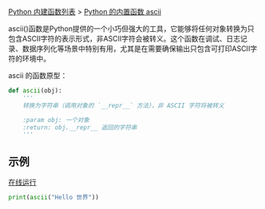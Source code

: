 [Python 内建函数列表](https://xplanc.org/primers/document/zh/02.Python/99.API%20%E5%B8%AE%E5%8A%A9%E6%89%8B%E5%86%8C/00.%E5%86%85%E5%BB%BA%E5%87%BD%E6%95%B0.md) > [Python 的内置函数 ascii](https://xplanc.org/primers/document/zh/02.Python/EX.%E5%86%85%E5%BB%BA%E5%87%BD%E6%95%B0.hide/EX.ascii.md)

ascii()函数是Python提供的一个小巧但强大的工具，它能够将任何对象转换为只包含ASCII字符的表示形式，非ASCII字符会被转义。这个函数在调试、日志记录、数据序列化等场景中特别有用，尤其是在需要确保输出只包含可打印ASCII字符的环境中。

ascii 的函数原型：
```python
def ascii(obj):
    '''
    转换为字符串（调用对象的 `__repr__` 方法），非 ASCII 字符将被转义

    :param obj: 一个对象
    :return: obj.__repr__ 返回的字符串
    '''
```

## 示例

[在线运行](https://xplanc.org/shift/?lang=python&code=cHJpbnQoYXNjaWkoJTIySGVsbG8lMjAlRTQlQjglOTYlRTclOTUlOEMlMjIpKQ%3D%3D)

```python
print(ascii("Hello 世界"))
```

